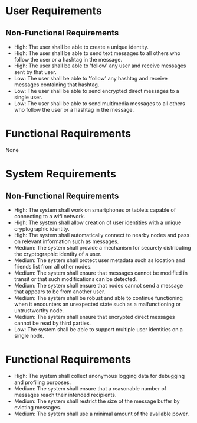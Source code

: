 # User Requirements
## Non-Functional Requirements
- High: The user shall be able to create a unique identity.
- High: The user shall be able to send text messages to all others who follow the user or a hashtag in the message.
- High: The user shall be able to 'follow' any user and receive messages sent by that user.
- Low: The user shall be able to 'follow' any hashtag and receive messages containing that hashtag.
- Low: The user shall be able to send encrypted direct messages to a single user.
- Low: The user shall be able to send multimedia messages to all others who follow the user or a hashtag in the message.

# Functional Requirements
None

# System Requirements
## Non-Functional Requirements
- High: The system shall work on smartphones or tablets capable of connecting to a wifi network.
- High: The system shall allow creation of user identities with a unique cryptographic identity.
- High: The system shall automatically connect to nearby nodes and pass on relevant information such as messages.
- Medium: The system shall provide a mechanism for securely distributing the cryptographic identity of a user.
- Medium: The system shall protect user metadata such as location and friends list from all other nodes.
- Medium: The system shall ensure that messages cannot be modified in transit or that such modifications can be detected.
- Medium: The system shall ensure that nodes cannot send a message that appears to be from another user.
- Medium: The system shall be robust and able to continue functioning when it encounters an unexpected state such as a malfunctioning or untrustworthy node.
- Medium: The system shall ensure that encrypted direct messages cannot be read by third parties.
- Low: The system shall be able to support multiple user identities on a single node.

# Functional Requirements
- High: The system shall collect anonymous logging data for debugging and profiling purposes.
- Medium: The system shall ensure that a reasonable number of messages reach their intended recipients.
- Medium: The system shall restrict the size of the message buffer by evicting messages.
- Medium: The system shall use a minimal amount of the available power.
